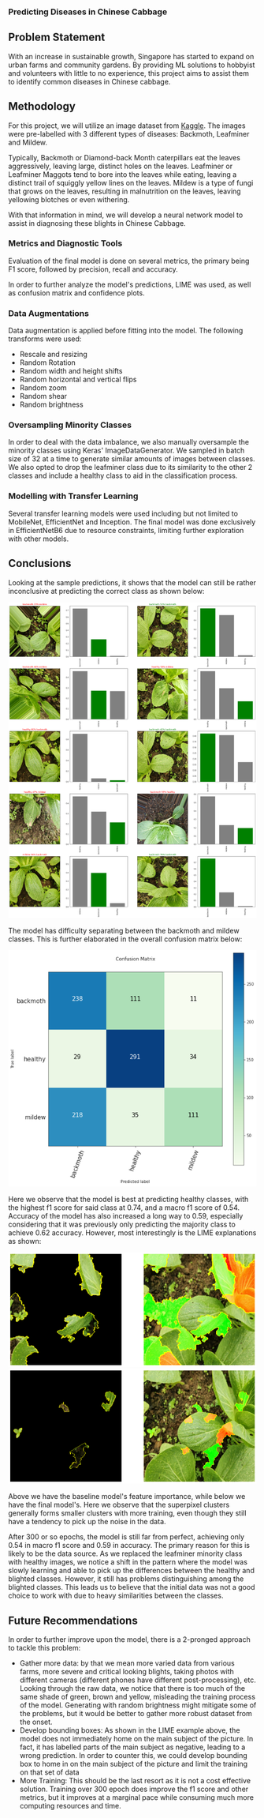 ### Predicting Diseases in Chinese Cabbage

## Problem Statement

With an increase in sustainable growth, Singapore has started to expand on urban farms and community gardens. By providing ML solutions to hobbyist and volunteers with little to no experience, this project aims to assist them to identify common diseases in Chinese cabbage.

## Methodology

For this project, we will utilize an image dataset from [Kaggle](https://www.kaggle.com/giane901/chinese-cabbage-disease-detection). The images were pre-labelled with 3 different types of diseases: Backmoth, Leafminer and Mildew.

Typically, Backmoth or Diamond-back Month caterpillars eat the leaves aggressively, leaving large, distinct holes on the leaves. Leafminer or Leafminer Maggots tend to bore into the leaves while eating, leaving a distinct trail of squiggly yellow lines on the leaves. Mildew is a type of fungi that grows on the leaves, resulting in malnutrition on the leaves, leaving yellowing blotches or even withering.

With that information in mind, we will develop a neural network model to assist in diagnosing these blights in Chinese Cabbage.

### Metrics and Diagnostic Tools

Evaluation of the final model is done on several metrics, the primary being F1 score, followed by precision, recall and accuracy.

In order to further analyze the model's predictions, LIME was used, as well as confusion matrix and confidence plots.

### Data Augmentations

Data augmentation is applied before fitting into the model. The following transforms were used:

- Rescale and resizing
- Random Rotation
- Random width and height shifts
- Random horizontal and vertical flips
- Random zoom
- Random shear
- Random brightness

### Oversampling Minority Classes

In order to deal with the data imbalance, we also manually oversample the minority classes using Keras' ImageDataGenerator. We sampled in batch size of 32 at a time to generate similar amounts of images between classes. We also opted to drop the leafminer class due to its similarity to the other 2 classes and include a healthy class to aid in the classification process.

### Modelling with Transfer Learning

Several transfer learning models were used including but not limited to MobileNet, EfficientNet and Inception. The final model was done exclusively in EfficientNetB6 due to resource constraints, limiting further exploration with other models.

## Conclusions

Looking at the sample predictions, it shows that the model can still be rather inconclusive at predicting the correct class as shown below:

<img src="./img/batch_predict.png">

The model has difficulty separating between the backmoth and mildew classes. This is further elaborated in the overall confusion matrix below:

<img src="./img/Confusion_Matrix.png">

Here we observe that the model is best at predicting healthy classes, with the highest f1 score for said class at 0.74, and a macro f1 score of 0.54.  Accuracy of the model has also increased a long way to 0.59, especially considering that it was previously only predicting the majority class to achieve 0.62 accuracy. However, most interestingly is the LIME explanations as shown:

<img src="./img/LIME_old.png">

<img src="./img/LIME.png">

Above we have the baseline model's feature importance, while below we have the final model's. Here we observe that the superpixel clusters generally forms smaller clusters with more training, even though they still have a tendency to pick up the noise in the data.

After 300 or so epochs, the model is still far from perfect, achieving only 0.54 in macro f1 score and 0.59 in accuracy. The primary reason for this is likely to be the data source. As we replaced the leafminer minority class with healthy images, we notice a shift in the pattern where the model was slowly learning and able to pick up the differences between the healthy and blighted classes. However, it still has problems distinguishing among the blighted classes. This leads us to believe that the initial data was not a good choice to work with due to heavy similarities between the classes.

## Future Recommendations

In order to further improve upon the model, there is a 2-pronged approach to tackle this problem:

- Gather more data: by that we mean more varied data from various farms, more severe and critical looking blights, taking photos with different cameras (different phones have different post-processing), etc. Looking through the raw data, we notice that there is too much of the same shade of green, brown and yellow, misleading the training process of the model. Generating with random brightness might mitigate some of the problems, but it would be better to gather more robust dataset from the onset.
- Develop bounding boxes: As shown in the LIME example above, the model does not immediately home on the main subject of the picture. In fact, it has labelled parts of the main subject as negative, leading to a wrong prediction. In order to counter this, we could develop bounding box to home in on the main subject of the picture and limit the training on that set of data
- More Training: This should be the last resort as it is not a cost effective solution. Training over 300 epoch does improve the f1 score and other metrics, but it improves at a marginal pace while consuming much more computing resources and time.
